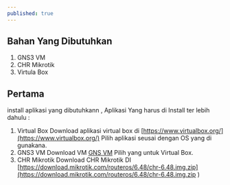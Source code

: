 ```yaml
---
published: true
---
```

## Bahan Yang Dibutuhkan
   1. GNS3 VM
   2. CHR Mikrotik
   3. Virtula Box
   
## Pertama 
   install aplikasi yang dibutuhkann , Aplikasi Yang harus di Install ter lebih dahulu :
   1. Virtual Box 
	  Download aplikasi virtual box di [https://www.virtualbox.org/](https://www.virtualbox.org/) Pilih aplikasi seusai dengan OS yang di gunakana. 
   2. GNS3 VM 
   	  Download VM  [GNS VM](https://www.gns3.com/software/download-vm) Pilih yang untuk Virtual Box.
   3. CHR Mikrotik
      Download CHR Mikrotik  DI [https://download.mikrotik.com/routeros/6.48/chr-6.48.img.zip](https://download.mikrotik.com/routeros/6.48/chr-6.48.img.zip )
